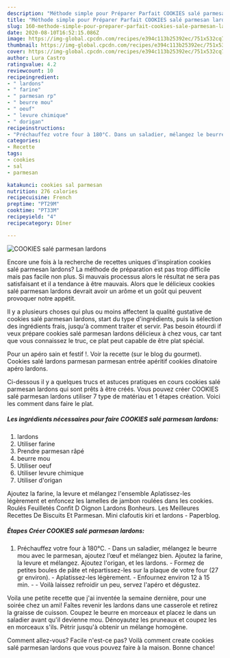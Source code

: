 ```yaml
---
description: "Méthode simple pour Préparer Parfait COOKIES salé parmesan lardons"
title: "Méthode simple pour Préparer Parfait COOKIES salé parmesan lardons"
slug: 160-methode-simple-pour-preparer-parfait-cookies-sale-parmesan-lardons
date: 2020-08-10T16:52:15.086Z
image: https://img-global.cpcdn.com/recipes/e394c113b25392ec/751x532cq70/cookies-sale-parmesan-lardons-photo-principale-de-la-recette.jpg
thumbnail: https://img-global.cpcdn.com/recipes/e394c113b25392ec/751x532cq70/cookies-sale-parmesan-lardons-photo-principale-de-la-recette.jpg
cover: https://img-global.cpcdn.com/recipes/e394c113b25392ec/751x532cq70/cookies-sale-parmesan-lardons-photo-principale-de-la-recette.jpg
author: Lura Castro
ratingvalue: 4.2
reviewcount: 10
recipeingredient:
- " lardons"
- " farine"
- " parmesan rp"
- " beurre mou"
- " oeuf"
- " levure chimique"
- " dorigan"
recipeinstructions:
- "Préchauffez votre four à 180°C. Dans un saladier, mélangez le beurre mou avec le parmesan, ajoutez l’œuf et mélangez bien. Ajoutez la farine, la levure et mélangez. Ajoutez l&#39;origan, et les lardons. Formez de petites boules de pâte et répartissez-les sur la plaque de votre four (27 gr environ).  Aplatissez-les légèrement.  Enfournez environ 12 à 15 min.  Voilà laissez refroidir un peu, servez l&#39;apéro et dégustez."
categories:
- Recette
tags:
- cookies
- sal
- parmesan

katakunci: cookies sal parmesan 
nutrition: 276 calories
recipecuisine: French
preptime: "PT29M"
cooktime: "PT33M"
recipeyield: "4"
recipecategory: Dîner

---
```



![COOKIES salé parmesan lardons](https://img-global.cpcdn.com/recipes/e394c113b25392ec/751x532cq70/cookies-sale-parmesan-lardons-photo-principale-de-la-recette.jpg)

Encore une fois à la recherche de recettes uniques d'inspiration cookies salé parmesan lardons? La méthode de préparation est pas trop difficile mais pas facile non plus. Si mauvais processus alors le résultat ne sera pas satisfaisant et il a tendance à être mauvais. Alors que le délicieux cookies salé parmesan lardons devrait avoir un arôme et un goût qui peuvent provoquer notre appétit.

Il y a plusieurs choses qui plus ou moins affectent la qualité gustative de cookies salé parmesan lardons, start du type d'ingrédients, puis la sélection des ingrédients frais, jusqu'à comment traiter et servir. Pas besoin étourdi if veux prépare cookies salé parmesan lardons délicieux à chez vous, car tant que vous connaissez le truc, ce plat peut capable de être plat spécial.

Pour un apéro sain et festif !. Voir la recette (sur le blog du gourmet). Cookies salé lardons parmesan parmesan entrée apéritif cookies dînatoire apéro lardons.


Ci-dessous il y a quelques trucs et astuces pratiques en cours cookies salé parmesan lardons qui sont prêts à être créés. Vous pouvez créer COOKIES salé parmesan lardons utiliser 7 type de matériau et 1 étapes création. Voici les comment dans faire le plat.

<!--inarticleads1-->

##### Les ingrédients nécessaires pour faire COOKIES salé parmesan lardons:

1.   lardons
1. Utiliser  farine
1. Prendre  parmesan râpé
1.   beurre mou
1. Utiliser  oeuf
1. Utiliser  levure chimique
1. Utiliser  d&#39;origan


Ajoutez la farine, la levure et mélangez l&#39;ensemble Aplatissez-les légèrement et enfoncez les lamelles de jambon roulées dans les cookies. Roulés Feuilletés Confit D Oignon Lardons Bonheurs. Les Meilleures Recettes De Biscuits Et Parmesan. Mini clafoutis kiri et lardons - Paperblog. 

<!--inarticleads2-->

##### Étapes Créer COOKIES salé parmesan lardons:

1. Préchauffez votre four à 180°C. - Dans un saladier, mélangez le beurre mou avec le parmesan, ajoutez l’œuf et mélangez bien. Ajoutez la farine, la levure et mélangez. Ajoutez l&#39;origan, et les lardons. - Formez de petites boules de pâte et répartissez-les sur la plaque de votre four (27 gr environ).  - Aplatissez-les légèrement.  - Enfournez environ 12 à 15 min. -  - Voilà laissez refroidir un peu, servez l&#39;apéro et dégustez.


Voila une petite recette que j&#39;ai inventée la semaine dernière, pour une soirée chez un ami! Faîtes revenir les lardons dans une casserole et retirez la graisse de cuisson. Coupez le beurre en morceaux et placez le dans un saladier avant qu&#39;il devienne mou. Dénoyautez les pruneaux et coupez les en morceaux s&#39;ils. Pétrir jusqu&#39;à obtenir un mélange homogène. 


Comment allez-vous? Facile n'est-ce pas? Voilà comment create cookies salé parmesan lardons que vous pouvez faire à la maison. Bonne chance!
